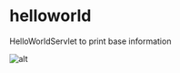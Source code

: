 # helloworld
HelloWorldServlet to print base information

![alt](https://travis-ci.org/obcon/helloworld.svg?branch=master)
